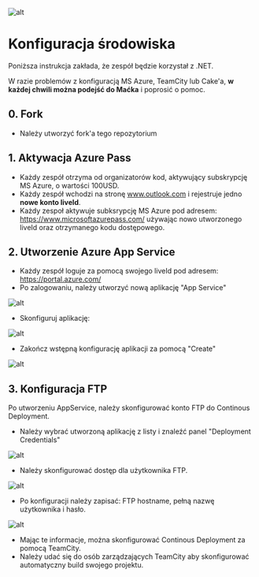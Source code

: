 ![alt](http://devcamp.pl/wp-content/uploads/2016/02/devcamp_logo.png)

# Konfiguracja środowiska

Poniższa instrukcja zakłada, że zespół będzie korzystał z .NET.

W razie problemów z konfiguracją MS Azure, TeamCity lub Cake'a, __w każdej chwili można podejść do Maćka__ i poprosić o pomoc.

## 0. Fork

- Należy utworzyć fork'a tego repozytorium

## 1. Aktywacja Azure Pass

- Każdy zespół otrzyma od organizatorów kod, aktywujący subskrypcję MS Azure, o wartości 100USD.
- Każdy zespół wchodzi na stronę www.outlook.com i rejestruje jedno **__nowe konto liveId__**.
- Każdy zespoł aktywuje subksrypcję MS Azure pod adresem: https://www.microsoftazurepass.com/ używając nowo utworzonego liveId oraz otrzymanego kodu dostępowego.

## 2. Utworzenie Azure App Service

- Każdy zespół loguje za pomocą swojego liveId pod adresem: https://portal.azure.com/
- Po zalogowaniu, należy utworzyć nową aplikację "App Service"

![alt](http://s32.postimg.org/n4z4b4xmt/App_Service01.png)

- Skonfiguruj aplikację:

![alt](http://s32.postimg.org/sec3w5551/App_Service02.png)

- Zakończ wstępną konfigurację aplikacji za pomocą "Create"

![alt](http://s32.postimg.org/4qqh06tl1/App_Service03.png)

## 3. Konfiguracja FTP
Po utworzeniu AppService, należy skonfigurować konto FTP do Continous Deployment.

- Należy wybrać utworzoną aplikację z listy i znaleźć panel "Deployment Credentials"

![alt](http://s32.postimg.org/s2nckxi6d/Ftp01.png)

- Należy skonfigurować dostęp dla użytkownika FTP.

![alt](http://s32.postimg.org/be58y9phh/Ftp02.png)

- Po konfiguracji należy zapisać: FTP hostname, pełną nazwę użytkownika i hasło.

![alt](http://s32.postimg.org/qi5nqywxx/Ftp03.png)

- Mając te informacje, można skonfigurować Continous Deployment za pomocą TeamCity.
- Należy udać się do osób zarządzających TeamCity aby skonfigurować automatyczny build swojego projektu.
